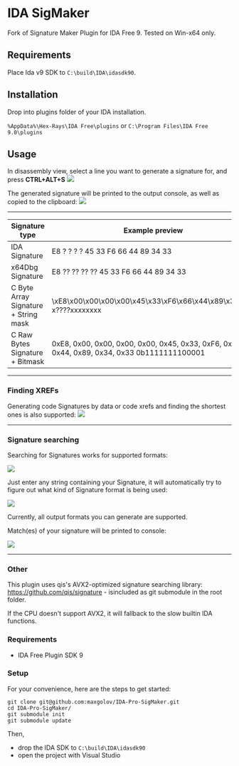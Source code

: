 # IDA SigMaker

Fork of Signature Maker Plugin for IDA Free 9. Tested on Win-x64 only.

## Requirements

Place Ida v9 SDK to `C:\build\IDA\idasdk90`.

## Installation
Drop into plugins folder of your IDA installation.

`%AppData%\Hex-Rays\IDA Free\plugins` or `C:\Program Files\IDA Free 9.0\plugins`

## Usage
In disassembly view, select a line you want to generate a signature for, and press 
**CTRL+ALT+S**
![](https://i.imgur.com/KeeUaTG.png)

The generated signature will be printed to the output console, as well as copied to the clipboard:
![](https://i.imgur.com/5xU091M.png)

___

| Signature type | Example preview |
| --- | ----------- |
| IDA Signature | E8 ? ? ? ? 45 33 F6 66 44 89 34 33 |
| x64Dbg Signature | E8 ?? ?? ?? ?? 45 33 F6 66 44 89 34 33 |
| C Byte Array Signature + String mask | \xE8\x00\x00\x00\x00\x45\x33\xF6\x66\x44\x89\x34\x33 x????xxxxxxxx |
| C Raw Bytes Signature + Bitmask | 0xE8, 0x00, 0x00, 0x00, 0x00, 0x45, 0x33, 0xF6, 0x66, 0x44, 0x89, 0x34, 0x33  0b1111111100001 |

___
### Finding XREFs
Generating code Signatures by data or code xrefs and finding the shortest ones is also supported:
![](https://i.imgur.com/P0VRIFQ.png)

___
### Signature searching
Searching for Signatures works for supported formats:

![](https://i.imgur.com/lD4Zfwb.png)

Just enter any string containing your Signature, it will automatically try to figure out what kind of Signature format is being used:

![](https://i.imgur.com/oWMs7LN.png)

Currently, all output formats you can generate are supported.

Match(es) of your signature will be printed to console:

![](https://i.imgur.com/Pe4REkX.png)

___

### Other

This plugin uses qis's AVX2-optimized signature searching library: https://github.com/qis/signature - isincluded as git submodule in the root folder.

If the CPU doesn't support AVX2, it will fallback to the slow builtin IDA functions.


### Requirements
- IDA Free Plugin SDK 9

### Setup
For your convenience, here are the steps to get started:
```git
git clone git@github.com:maxgolov/IDA-Pro-SigMaker.git
cd IDA-Pro-SigMaker/
git submodule init
git submodule update
```
Then, 
- drop the IDA SDK to `C:\build\IDA\idasdk90`
- open the project with Visual Studio
